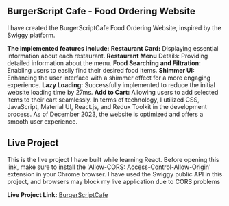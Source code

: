 ## BurgerScript Cafe - Food Ordering Website

I have created the BurgerScriptCafe Food Ordering Website, inspired by the Swiggy platform. 

**The implemented features include:**
**Restaurant Card:** Displaying essential information about each restaurant.
**Restaurant Menu** Details: Providing detailed information about the menu.
**Food Searching and Filtration:** Enabling users to easily find their desired food items.
**Shimmer UI:** Enhancing the user interface with a shimmer effect for a more engaging experience.
**Lazy Loading:** Successfully implemented to reduce the initial website loading time by 27ms.
**Add to Cart:** Allowing users to add selected items to their cart seamlessly.
In terms of technology, I utilized CSS, JavaScript, Material UI, React.js, and Redux Toolkit in the development process. As of December 2023, the website is optimized and offers a smooth user experience.

## Live Project
This is the live project I have built while learning React. Before opening this link, make sure to install the 'Allow-CORS: Access-Control-Allow-Origin' extension in your Chrome browser. I have used the Swiggy public API in this project, and browsers may block my live application due to CORS problems

**Live Project Link:** [BurgerScriptCafe](https://burgerscriptcafe.vercel.app/)
